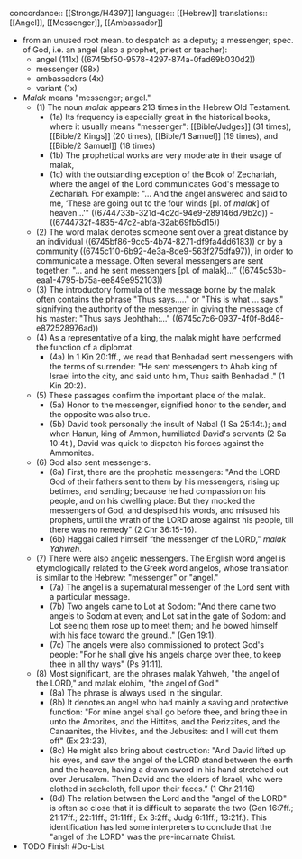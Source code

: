 concordance:: [[Strongs/H4397]] 
language:: [[Hebrew]] 
translations:: [[Angel]], [[Messenger]], [[Ambassador]]

- from an unused root mean. to despatch as a deputy; a messenger; spec. of God, i.e. an angel (also a prophet, priest or teacher):
	- angel (111x) ((6745bf50-9578-4297-874a-0fad69b030d2))
	- messenger (98x)
	- ambassadors (4x)
	- variant (1x)
- *Malak* means "messenger; angel."
	- (1) The noun *malak* appears 213 times in the Hebrew Old Testament.
		- (1a) Its frequency is especially great in the historical books, where it usually means "messenger": [[Bible/Judges]] (31 times), [[Bible/2 Kings]] (20 times), [[Bible/1 Samuel]] (19 times), and [[Bible/2 Samuel]] (18 times)
		- (1b) The prophetical works are very moderate in their usage of malak,
		- (1c) with the outstanding exception of the Book of Zechariah, where the angel of the Lord communicates God's message to Zechariah. For example: "… And the angel answered and said to me, ‘These are going out to the four winds [pl. of *malak*] of heaven…'" ((6744733b-321d-4c2d-94e9-289146d79b2d)) - ((6744732f-4835-47c2-abfa-32ab69fb5d15))
	- (2) The word malak denotes someone sent over a great distance by an individual ((6745bf86-9cc5-4b74-8271-df9fa4dd6183)) or by a community ((6745c110-6b92-4e3a-8de9-563f275dfa97)), in order to communicate a message. Often several messengers are sent together: "… and he sent messengers [pl. of malak]…” ((6745c53b-eaa1-4795-b75a-ee849e952103))
	- (3) The introductory formula of the message borne by the malak often contains the phrase "Thus says....." or "This is what ... says," signifying the authority of the messenger in giving the message of his master: "Thus says Jephthah:…" ((6745c7c6-0937-4f0f-8d48-e872528976ad))
	- (4) As a representative of a king, the malak might have performed the function of a diplomat.
		- (4a) In 1 Kin 20:1ff., we read that Benhadad sent messengers with the terms of surrender: "He sent messengers to Ahab king of Israel into the city, and said unto him, Thus saith Benhadad.." (1 Kin 20:2).
	- (5) These passages confirm the important place of the malak.
		- (5a) Honor to the messenger, signified honor to the sender, and the opposite was also true.
		- (5b) David took personally the insult of Nabal (1 Sa 25:14t.); and when Hanun, king of Ammon, humiliated David's servants (2 Sa 10:4t.), David was quick to dispatch his forces against the Ammonites.
	- (6) God also sent messengers.
		- (6a) First, there are the prophetic messengers: "And the LORD God of their fathers sent to them by his messengers, rising up betimes, and sending; because he had compassion on his people, and on his dwelling place: But they mocked the messengers of God, and despised his words, and misused his prophets, until the wrath of the LORD arose against his people, till there was no remedy" (2 Chr 36:15-16).
		- (6b) Haggai called himself “the messenger of the LORD," *malak Yahweh*.
	- (7) There were also angelic messengers. The English word angel is etymologically related to the Greek word angelos, whose translation is similar to the Hebrew: "messenger" or "angel."
		- (7a) The angel is a supernatural messenger of the Lord sent with a particular message.
		- (7b) Two angels came to Lot at Sodom: "And there came two angels to Sodom at even; and Lot sat in the gate of Sodom: and Lot seeing them rose up to meet them; and he bowed himself with his face toward the ground.." (Gen 19:1).
		- (7c) The angels were also commissioned to protect God's people: "For he shall give his angels charge over thee, to keep thee in all thy ways" (Ps 91:11).
	- (8) Most significant, are the phrases malak Yahweh, "the angel of the LORD," and malak elohim, "the angel of God."
		- (8a) The phrase is always used in the singular.
		- (8b) It denotes an angel who had mainly a saving and protective function: "For mine angel shall go before thee, and bring thee in unto the Amorites, and the Hittites, and the Perizzites, and the Canaanites, the Hivites, and the Jebusites: and I will cut them off" (Ex 23:23),
		- (8c) He might also bring about destruction: "And David lifted up his eyes, and saw the angel of the LORD stand between the earth and the heaven, having a drawn sword in his hand stretched out over Jerusalem. Then David and the elders of Israel, who were clothed in sackcloth, fell upon their faces.” (1 Chr 21:16)
		- (8d) The relation between the Lord and the "angel of the LORD" is often so close that it is difficult to separate the two (Gen 16:7ff.; 21:17ff.; 22:11ff.; 31:11ff.; Ex 3:2ff.; Judg 6:11ff.; 13:21f.). This identification has led some interpreters to conclude that the "angel of the LORD" was the pre-incarnate Christ.
- TODO Finish #Do-List